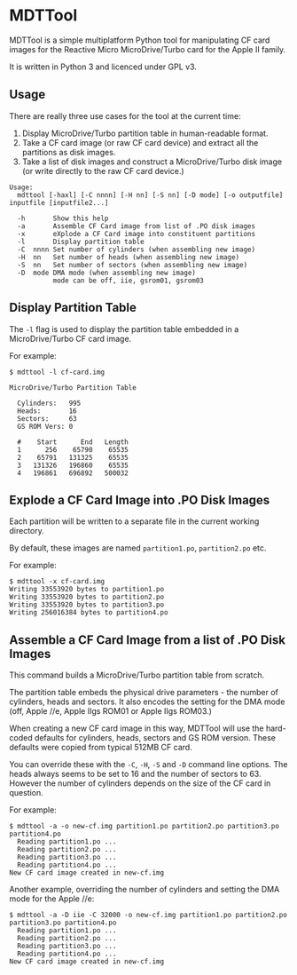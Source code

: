 # MDTTool

MDTTool is a simple multiplatform Python tool for manipulating CF card images
for the Reactive Micro MicroDrive/Turbo card for the Apple II family.

It is written in Python 3 and licenced under GPL v3.

## Usage

There are really three use cases for the tool at the current time:

  1. Display MicroDrive/Turbo partition table in human-readable format.
  2. Take a CF card image (or raw CF card device) and extract all the
     partitions as disk images.
  3. Take a list of disk images and construct a MicroDrive/Turbo disk image
     (or write directly to the raw CF card device.)

```
Usage:
  mdttool [-haxl] [-C nnnn] [-H nn] [-S nn] [-D mode] [-o outputfile] inputfile [inputfile2...]

  -h       Show this help
  -a       Assemble CF Card image from list of .PO disk images
  -x       eXplode a CF Card image into constituent partitions
  -l       Display partition table
  -C  nnnn Set number of cylinders (when assembling new image)
  -H  nn   Set number of heads (when assembling new image)
  -S  nn   Set number of sectors (when assembling new image)
  -D  mode DMA mode (when assembling new image)
           mode can be off, iie, gsrom01, gsrom03
```

## Display Partition Table

The `-l` flag is used to display the partition table embedded in a
MicroDrive/Turbo CF card image.

For example:
```
$ mdttool -l cf-card.img 

MicroDrive/Turbo Partition Table

  Cylinders:   995
  Heads:       16
  Sectors:     63
  GS ROM Vers: 0

  #    Start      End   Length
  1      256    65790    65535
  2    65791   131325    65535
  3   131326   196860    65535
  4   196861   696892   500032

```

## Explode a CF Card Image into .PO Disk Images

Each partition will be written to a separate file in the current working
directory.

By default, these images are named `partition1.po`, `partition2.po` etc.

For example:
```
$ mdttool -x cf-card.img 
Writing 33553920 bytes to partition1.po
Writing 33553920 bytes to partition2.po
Writing 33553920 bytes to partition3.po
Writing 256016384 bytes to partition4.po
```

## Assemble a CF Card Image from a list of .PO Disk Images

This command builds a MicroDrive/Turbo partition table from scratch.

The partition table embeds the physical drive parameters - the number of
cylinders, heads and sectors.  It also encodes the setting for the DMA
mode (off, Apple //e, Apple IIgs ROM01 or Apple IIgs ROM03.)

When creating a new CF card image in this way, MDTTool will use the
hard-coded defaults for cylinders, heads, sectors and GS ROM version.  These
defaults were copied from typical 512MB CF card.

You can override these with the `-C`, `-H`, `-S` and `-D` command line
options.  The heads always seems to be set to 16 and the number of sectors
to 63.  However the number of cylinders depends on the size of the CF card
in question.

For example:
```
$ mdttool -a -o new-cf.img partition1.po partition2.po partition3.po partition4.po 
  Reading partition1.po ...
  Reading partition2.po ...
  Reading partition3.po ...
  Reading partition4.po ...
New CF card image created in new-cf.img
```

Another example, overriding the number of cylinders and setting the DMA mode
for the Apple //e:
```
$ mdttool -a -D iie -C 32000 -o new-cf.img partition1.po partition2.po partition3.po partition4.po 
  Reading partition1.po ...
  Reading partition2.po ...
  Reading partition3.po ...
  Reading partition4.po ...
New CF card image created in new-cf.img
```


